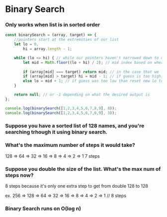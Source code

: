# Binary Search
### Only works when list is in sorted order

```js
const binarySearch = (array, target) => {
    //pointers start at the extremities of our list
    let lo = 0,
        hi = array.length - 1;

    while (lo <= hi) { // while our pointers haven't narrowed down to one item
        let mid = Math.floor((lo + hi) / 2); // mid index based on where our pointers lie
  
        if (array[mid] === target) return mid; // in the case that we found our item
        if (array[mid] > target) hi = mid - 1; // if guess is too high, reset the new hi to be less than current mid
        else lo = mid + 1; // if guess was too low than reset new lo to be higher than current mid 
    }

    return null; // or -1 depending on what the desired output is
};

console.log(binarySearch([1,2,3,4,5,6,7,8,9], 8));
console.log(binarySearch([1,2,3,4,5,6,7,8,9], 3));
```

### Suppose you have a sorted list of 128 names, and you're searching trhough it using binary search.
### What's the maximum number of steps it would take?

128 => 64 => 32 => 16 => 8 => 4 => 2 => 1 
7 steps

### Suppose you double the size of the list. What's the max num of steps now? 

8 steps because it's only one extra step to get from double 128 to 128

ex.
256 => 128 => 64 => 32 => 16 => 8 => 4 => 2 => 1 // 8 steps

### Binary Search runs on O(log n)